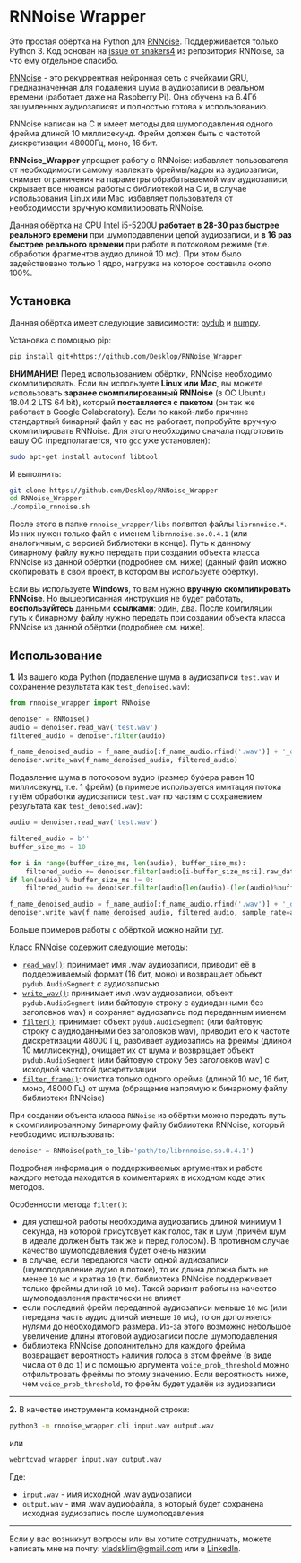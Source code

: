 # RNNoise Wrapper

Это простая обёртка на Python для [RNNoise](https://github.com/xiph/rnnoise). Поддерживается только Python 3. Код основан на [issue от snakers4](https://github.com/xiph/rnnoise/issues/69) из репозитория RNNoise, за что ему отдельное спасибо.

[RNNoise](https://people.xiph.org/~jm/demo/rnnoise/) - это рекуррентная нейронная сеть с ячейками GRU, предназначенная для подаления шума в аудиозаписи в реальном времени (работает даже на Raspberry Pi). Она обучена на 6.4Гб зашумленных аудиозаписях и полностью готова к использованию.

RNNoise написан на C и имеет методы для шумоподавления одного фрейма длиной 10 миллисекунд. Фрейм должен быть с частотой дискретизации 48000Гц, моно, 16 бит.

**RNNoise_Wrapper** упрощает работу с RNNoise: избавляет пользователя от необходимости самому извлекать фреймы/кадры из аудиозаписи, снимает ограничения на параметры обрабатываемой wav аудиозаписи, скрывает все нюансы работы с библиотекой на C и, в случае использования Linux или Mac, избавляет пользователя от необходимости вручную компилировать RNNoise.

Данная обёртка на CPU Intel i5-5200U **работает в 28-30 раз быстрее реального времени** при шумоподавлении целой аудиозаписи, и **в 16 раз быстрее реального времени** при работе в потоковом режиме (т.е. обработки фрагментов аудио длиной 10 мс). При этом было задействовано только 1 ядро, нагрузка на которое составила около 100%.

## Установка

Данная обёртка имеет следующие зависимости: [pydub](https://github.com/jiaaro/pydub) и [numpy](https://github.com/numpy/numpy).

Установка с помощью pip:
```bash
pip install git+https://github.com/Desklop/RNNoise_Wrapper
```

**ВНИМАНИЕ!** Перед использованием обёртки, RNNoise необходимо скомпилировать. Если вы используете **Linux или Mac**, вы можете использовать **заранее скомпилированный RNNoise** (в ОС Ubuntu 18.04.2 LTS 64 bit), который **поставляется с пакетом** (он так же работает в Google Colaboratory). Если по какой-либо причине стандартный бинарный файл у вас не работает, попробуйте вручную скомпилировать RNNoise. Для этого необходимо сначала подготовить вашу ОС (предполагается, что `gcc` уже установлен):
```bash
sudo apt-get install autoconf libtool
```
И выполнить:
```bash
git clone https://github.com/Desklop/RNNoise_Wrapper
cd RNNoise_Wrapper
./compile_rnnoise.sh
```
После этого в папке `rnnoise_wrapper/libs` появятся файлы `librnnoise.*`. Из них нужен только файл с именем `librnnoise.so.0.4.1` (или аналогичным, с версией библиотеки в конце). Путь к данному бинарному файлу нужно передать при создании объекта класса RNNoise из данной обёртки (подробнее см. ниже) (данный файл можно скопировать в свой проект, в котором вы используете обёртку).

Если вы используете **Windows**, то вам нужно **вручную скомпилировать RNNoise**. Но вышеописанная инструкция не будет работать, **воспользуйтесь** данными **ссылками**: [один](https://github.com/xiph/rnnoise/issues/34), [два](https://github.com/jagger2048/rnnoise-windows). После компиляции путь к бинарному файлу нужно передать при создании объекта класса RNNoise из данной обёртки (подробнее см. ниже).

## Использование

**1.** Из вашего кода Python (подавление шума в аудиозаписи `test.wav` и сохранение результата как `test_denoised.wav`):
```python
from rnnoise_wrapper import RNNoise

denoiser = RNNoise()
audio = denoiser.read_wav('test.wav')
filtered_audio = denoiser.filter(audio)

f_name_denoised_audio = f_name_audio[:f_name_audio.rfind('.wav')] + '_denoised.wav'
denoiser.write_wav(f_name_denoised_audio, filtered_audio)
```

Подавление шума в потоковом аудио (размер буфера равен 10 миллисекунд, т.е. 1 фрейм) (в примере используется имитация потока путём обработки аудиозаписи `test.wav` по частям с сохранением результата как `test_denoised.wav`):
```python
audio = denoiser.read_wav('test.wav')

filtered_audio = b''
buffer_size_ms = 10

for i in range(buffer_size_ms, len(audio), buffer_size_ms):
    filtered_audio += denoiser.filter(audio[i-buffer_size_ms:i].raw_data, sample_rate=audio.frame_rate)
if len(audio) % buffer_size_ms != 0:
    filtered_audio += denoiser.filter(audio[len(audio)-(len(audio)%buffer_size_ms):].raw_data, sample_rate=audio.frame_rate)

f_name_denoised_audio = f_name_audio[:f_name_audio.rfind('.wav')] + '_denoised_f.wav'
denoiser.write_wav(f_name_denoised_audio, filtered_audio, sample_rate=audio.frame_rate)
```

Больше примеров работы с обёрткой можно найти [тут](https://github.com/Desklop/RNNoise_Wrapper/blob/master/rnnoise_wrapper/rnnoise_wrapper.py#L331).

Класс [RNNoise](https://github.com/Desklop/RNNoise_Wrapper/blob/master/rnnoise_wrapper/rnnoise_wrapper.py#L30) содержит следующие методы:

- [`read_wav()`](https://github.com/Desklop/WebRTCVAD_Wrapper/blob/master/rnnoise_wrapper/rnnoise_wrapper.py#L263): принимает имя .wav аудиозаписи, приводит её в поддерживаемый формат (16 бит, моно) и возвращает объект `pydub.AudioSegment` с аудиозаписью
- [`write_wav()`](https://github.com/Desklop/WebRTCVAD_Wrapper/blob/master/rnnoise_wrapper/rnnoise_wrapper.py#L284): принимает имя .wav аудиозаписи, объект `pydub.AudioSegment` (или байтовую строку с аудиоданными без заголовков wav) и сохраняет аудиозапись под переданным именем
- [`filter()`](https://github.com/Desklop/WebRTCVAD_Wrapper/blob/master/rnnoise_wrapper/rnnoise_wrapper.py#L157): принимает объект `pydub.AudioSegment` (или байтовую строку с аудиоданными без заголовков wav), приводит его к частоте дискретизации 48000 Гц, разбивает аудиозапись на фреймы (длиной 10 миллисекунд), очищает их от шума и возвращает объект `pydub.AudioSegment` (или байтовую строку без заголовков wav) с исходной частотой дискретизации
- [`filter_frame()`](https://github.com/Desklop/WebRTCVAD_Wrapper/blob/master/rnnoise_wrapper/rnnoise_wrapper.py#L135): очистка только одного фрейма (длиной 10 мс, 16 бит, моно, 48000 Гц) от шума (обращение напрямую к бинарному файлу библиотеки RNNoise)

При создании объекта класса `RNNoise` из обёртки можно передать путь к скомпилированному бинарному файлу библиотеки RNNoise, который необходимо использовать:
```python
denoiser = RNNoise(path_to_lib='path/to/librnnoise.so.0.4.1')
```

Подробная информация о поддерживаемых аргументах и работе каждого метода находится в комментариях в исходном коде этих методов.

Особенности метода `filter()`:

- для успешной работы необходима аудиозапись длиной минимум 1 секунда, на которой присутсвует как голос, так и шум (причём шум в идеале должен быть так же и перед голосом). В противном случае качество шумоподавления будет очень низким
- в случае, если передаются части одной аудиозаписи (шумоподавление аудио в потоке), то их длина должна быть не менее `10` мс и кратна `10` (т.к. библиотека RNNoise поддерживает только фреймы длиной `10` мс). Такой вариант работы на качество шумоподавления практически не влияет
- если последний фрейм переданной аудиозаписи меньше `10` мс (или передана часть аудио длиной меньше `10` мс), то он дополняется нулями до необходимого размера. Из-за этого возможно небольшое увеличение длины итоговой аудиозаписи после шумоподавления
- библиотека RNNoise дополнительно для каждого фрейма возвращает вероятность наличия голоса в этом фрейме (в виде числа от `0` до `1`) и с помощью аргумента `voice_prob_threshold` можно отфильтровать фреймы по этому значению. Если вероятность ниже, чем `voice_prob_threshold`, то фрейм будет удалён из аудиозаписи

---

**2.** В качестве инструмента командной строки:
```bash
python3 -m rnnoise_wrapper.cli input.wav output.wav
```
или
```bash
webrtcvad_wrapper input.wav output.wav
```

Где:

- `input.wav` - имя исходной .wav аудиозаписи
- `output.wav` - имя .wav аудиофайла, в который будет сохранена исходная аудиозапись после шумоподавления

---

Если у вас возникнут вопросы или вы хотите сотрудничать, можете написать мне на почту: vladsklim@gmail.com или в [LinkedIn](https://www.linkedin.com/in/vladklim/).
